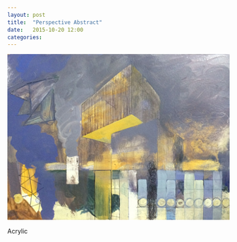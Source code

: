 ```yaml
---
layout: post
title:  "Perspective Abstract"
date:   2015-10-20 12:00
categories:
---
```


![Example Image](/assets/images/perspective-abstract-2015.10.20.jpg "Perspective Abastract")

Acrylic
